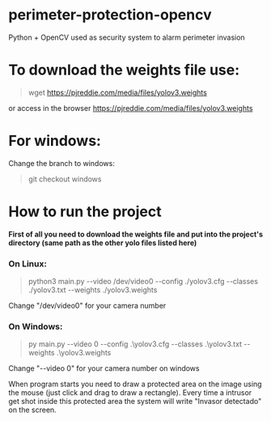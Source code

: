 # perimeter-protection-opencv
Python + OpenCV used as security system to alarm perimeter invasion

# To download the weights file use:

> wget https://pjreddie.com/media/files/yolov3.weights

or access in the browser
https://pjreddie.com/media/files/yolov3.weights


# For windows:

Change the branch to windows:

> git checkout windows


# How to run the project

<b>First of all you need to download the weights file and put into the project's directory (same path as the other yolo files listed here)</b>

### On Linux:

> python3 main.py --video /dev/video0 --config ./yolov3.cfg --classes ./yolov3.txt --weights ./yolov3.weights

Change "/dev/video0" for your camera number

### On Windows:

> py main.py --video 0 --config .\yolov3.cfg --classes .\yolov3.txt --weights .\yolov3.weights

Change "--video 0" for your camera number on windows


When program starts you need to draw a protected area on the image using the mouse (just click and drag to draw a rectangle).
Every time a intrusor get shot inside this protected area the system will write "Invasor detectado" on the screen.
